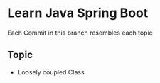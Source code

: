 # Learn Java Spring Boot

Each Commit in this branch resembles each topic

## Topic
- Loosely coupled Class